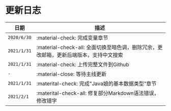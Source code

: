 # 更新日志

| 日期      | 描述                          |
| ----------- | ------------------------------------ |
| `2020/6/30`       | :material-check:     完成变量章节  |
| `2021/1/31`       | :material-check-all: 全面切换至暗色调，删除冗余，更改邮箱，更新后端版本，支持中文搜索 |
| `2021/1/31` | :material-check: 上传完整文件到Github |
| `-`    | :material-close:     等待主线更新 |
| `2021/1/31` | :materital-check: 完成"Java娘的基本数据类型"章节 |
| `2021/2/1` | :materital-check-all: 修复部分Markdown语法错误，修改错字 |